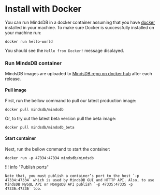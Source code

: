 # Install with Docker

You can run MindsDB in a docker container assuming that you have [docker](https://docs.docker.com/install/) installed in your machine. To make sure Docker is successfully installed on your machine run:

```
docker run hello-world
```

You should see the `Hello from Docker!` message displayed.


### Run MindsDB container

MindsDB images are uploaded to [MindsDB repo on docker hub](https://hub.docker.com/u/mindsdb) after each release.

#### Pull image

First, run the bellow command to pull our latest production image:

```
docker pull mindsdb/mindsdb
```

Or, to try out the latest beta version pull the beta image:

```
docker pull mindsdb/mindsdb_beta
```

#### Start container

Next, run the bellow command to start the container:

```
docker run -p 47334:47334 mindsdb/mindsdb
```

!!! info "Publish ports"

    Note that, you must publish a container’s port to the host `-p 47334:47334` which is used by MindsDB GUI and HTTTP API. Also, to use MindsDB MySQL API or MongoDB API publish `-p 47335:47335 -p 47336:47336` too.